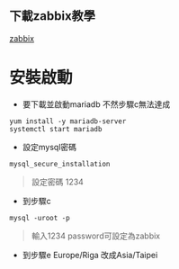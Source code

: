 ## 下載zabbix教學  
[zabbix](https://www.zabbix.com/download?zabbix=4.0&os_distribution=centos&os_version=7&db=mysql&ws=apache)  

# 安裝啟動    
* 要下載並啟動mariadb  不然步驟c無法達成
```
yum install -y mariadb-server
systemctl start mariadb 
```
* 設定mysql密碼  
```
mysql_secure_installation  
```
>設定密碼 1234   
* 到步驟c 
```
mysql -uroot -p
```
>輸入1234
>password可設定為zabbix
* 到步驟e Europe/Riga 改成Asia/Taipei